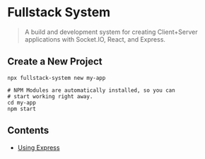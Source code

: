 # Fullstack System
> A build and development system for creating Client+Server applications with Socket.IO, React, and Express.

## Create a New Project
```
npx fullstack-system new my-app

# NPM Modules are automatically installed, so you can
# start working right away.
cd my-app
npm start
```

## Contents
- [Using Express](express.md)